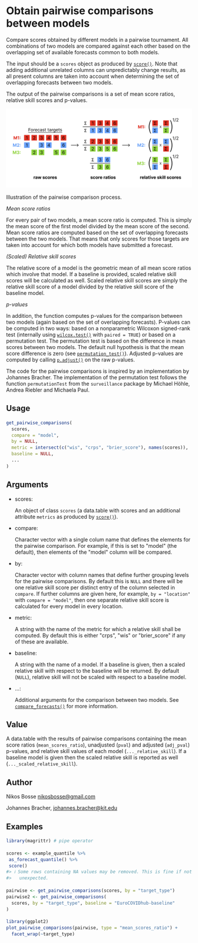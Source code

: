 # Obtain pairwise comparisons between models

Compare scores obtained by different models in a pairwise tournament.
All combinations of two models are compared against each other based on
the overlapping set of available forecasts common to both models.

The input should be a `scores` object as produced by
[`score()`](https://epiforecasts.io/scoringutils/dev/reference/score.md).
Note that adding additional unrelated columns can unpredictably change
results, as all present columns are taken into account when determining
the set of overlapping forecasts between two models.

The output of the pairwise comparisons is a set of mean score ratios,
relative skill scores and p-values.

![](figures/pairwise-illustration.png)

Illustration of the pairwise comparison process.

*Mean score ratios*

For every pair of two models, a mean score ratio is computed. This is
simply the mean score of the first model divided by the mean score of
the second. Mean score ratios are computed based on the set of
overlapping forecasts between the two models. That means that only
scores for those targets are taken into account for which both models
have submitted a forecast.

*(Scaled) Relative skill scores*

The relative score of a model is the geometric mean of all mean score
ratios which involve that model. If a baseline is provided, scaled
relative skill scores will be calculated as well. Scaled relative skill
scores are simply the relative skill score of a model divided by the
relative skill score of the baseline model.

*p-values*

In addition, the function computes p-values for the comparison between
two models (again based on the set of overlapping forecasts). P-values
can be computed in two ways: based on a nonparametric Wilcoxon
signed-rank test (internally using
[`wilcox.test()`](https://rdrr.io/r/stats/wilcox.test.html) with
`paired = TRUE`) or based on a permutation test. The permutation test is
based on the difference in mean scores between two models. The default
null hypothesis is that the mean score difference is zero (see
[`permutation_test()`](https://epiforecasts.io/scoringutils/dev/reference/permutation_test.md)).
Adjusted p-values are computed by calling
[`p.adjust()`](https://rdrr.io/r/stats/p.adjust.html) on the raw
p-values.

The code for the pairwise comparisons is inspired by an implementation
by Johannes Bracher. The implementation of the permutation test follows
the function `permutationTest` from the `surveillance` package by
Michael Höhle, Andrea Riebler and Michaela Paul.

## Usage

``` r
get_pairwise_comparisons(
  scores,
  compare = "model",
  by = NULL,
  metric = intersect(c("wis", "crps", "brier_score"), names(scores)),
  baseline = NULL,
  ...
)
```

## Arguments

- scores:

  An object of class `scores` (a data.table with scores and an
  additional attribute `metrics` as produced by
  [`score()`](https://epiforecasts.io/scoringutils/dev/reference/score.md)).

- compare:

  Character vector with a single colum name that defines the elements
  for the pairwise comparison. For example, if this is set to "model"
  (the default), then elements of the "model" column will be compared.

- by:

  Character vector with column names that define further grouping levels
  for the pairwise comparisons. By default this is `NULL` and there will
  be one relative skill score per distinct entry of the column selected
  in `compare`. If further columns are given here, for example,
  `by = "location"` with `compare = "model"`, then one separate relative
  skill score is calculated for every model in every location.

- metric:

  A string with the name of the metric for which a relative skill shall
  be computed. By default this is either "crps", "wis" or "brier_score"
  if any of these are available.

- baseline:

  A string with the name of a model. If a baseline is given, then a
  scaled relative skill with respect to the baseline will be returned.
  By default (`NULL`), relative skill will not be scaled with respect to
  a baseline model.

- ...:

  Additional arguments for the comparison between two models. See
  [`compare_forecasts()`](https://epiforecasts.io/scoringutils/dev/reference/compare_forecasts.md)
  for more information.

## Value

A data.table with the results of pairwise comparisons containing the
mean score ratios (`mean_scores_ratio`), unadjusted (`pval`) and
adjusted (`adj_pval`) p-values, and relative skill values of each model
(`..._relative_skill`). If a baseline model is given then the scaled
relative skill is reported as well (`..._scaled_relative_skill`).

## Author

Nikos Bosse <nikosbosse@gmail.com>

Johannes Bracher, <johannes.bracher@kit.edu>

## Examples

``` r
library(magrittr) # pipe operator

scores <- example_quantile %>%
 as_forecast_quantile() %>%
 score()
#> ℹ Some rows containing NA values may be removed. This is fine if not
#>   unexpected.

pairwise <- get_pairwise_comparisons(scores, by = "target_type")
pairwise2 <- get_pairwise_comparisons(
  scores, by = "target_type", baseline = "EuroCOVIDhub-baseline"
)

library(ggplot2)
plot_pairwise_comparisons(pairwise, type = "mean_scores_ratio") +
  facet_wrap(~target_type)
```
